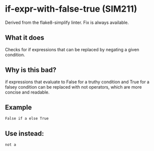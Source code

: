 # if-expr-with-false-true (SIM211)
Derived from the flake8-simplify linter.
Fix is always available.
## What it does
Checks for if expressions that can be replaced by negating a given
condition.
## Why is this bad?
if expressions that evaluate to False for a truthy condition and True
for a falsey condition can be replaced with not operators, which are more
concise and readable.
## Example
```
False if a else True
```
## Use instead:
```
not a
```
